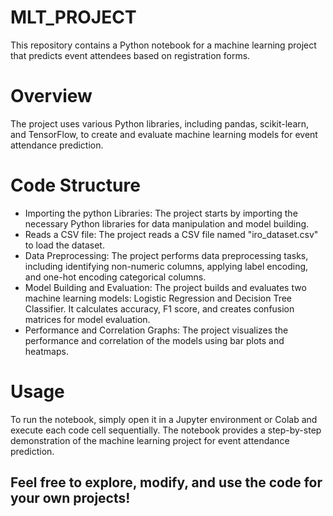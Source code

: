 # MLT_PROJECT
This repository contains a Python notebook for a machine learning project that predicts event attendees based on registration forms.

# Overview
The project uses various Python libraries, including pandas, scikit-learn, and TensorFlow, to create and evaluate machine learning models for event attendance prediction.

# Code Structure
* Importing the python Libraries: The project starts by importing the necessary Python libraries for data manipulation and model building.
* Reads a CSV file: The project reads a CSV file named "iro_dataset.csv" to load the dataset.
* Data Preprocessing: The project performs data preprocessing tasks, including identifying non-numeric columns, applying label encoding, and one-hot encoding categorical columns.
* Model Building and Evaluation: The project builds and evaluates two machine learning models: Logistic Regression and Decision Tree Classifier. It calculates accuracy, F1 score, and creates confusion matrices for model evaluation.
* Performance and Correlation Graphs: The project visualizes the performance and correlation of the models using bar plots and heatmaps.

# Usage
To run the notebook, simply open it in a Jupyter environment or Colab and execute each code cell sequentially. The notebook provides a step-by-step demonstration of the machine learning project for event attendance prediction.

## Feel free to explore, modify, and use the code for your own projects!
